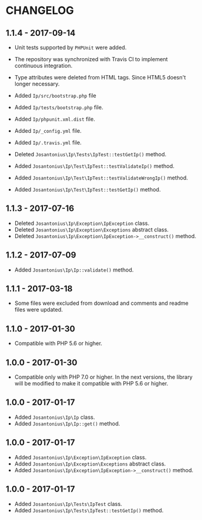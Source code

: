 # CHANGELOG

## 1.1.4 - 2017-09-14

* Unit tests supported by `PHPUnit` were added.

* The repository was synchronized with Travis CI to implement continuous integration.

* Type attributes were deleted from HTML tags. Since HTML5 doesn't longer necessary.
 
* Added `Ip/src/bootstrap.php` file

* Added `Ip/tests/bootstrap.php` file.

* Added `Ip/phpunit.xml.dist` file.
* Added `Ip/_config.yml` file.
* Added `Ip/.travis.yml` file.

* Deleted `Josantonius\Ip\Tests\IpTest::testGetIp()` method.

* Added `Josantonius\Ip\Test\IpTest::testValidateIp()` method.
* Added `Josantonius\Ip\Test\IpTest::testValidateWrongIp()` method.
* Added `Josantonius\Ip\Test\IpTest::testGetIp()` method.

## 1.1.3 - 2017-07-16

* Deleted `Josantonius\Ip\Exception\IpException` class.
* Deleted `Josantonius\Ip\Exception\Exceptions` abstract class.
* Deleted `Josantonius\Ip\Exception\IpException->__construct()` method.

## 1.1.2 - 2017-07-09

* Added `Josantonius\Ip\Ip::validate()` method.

## 1.1.1 - 2017-03-18

* Some files were excluded from download and comments and readme files were updated.

## 1.1.0 - 2017-01-30

* Compatible with PHP 5.6 or higher.

## 1.0.0 - 2017-01-30

* Compatible only with PHP 7.0 or higher. In the next versions, the library will be modified to make it compatible with PHP 5.6 or higher.

## 1.0.0 - 2017-01-17

* Added `Josantonius\Ip\Ip` class.
* Added `Josantonius\Ip\Ip::get()` method.

## 1.0.0 - 2017-01-17

* Added `Josantonius\Ip\Exception\IpException` class.
* Added `Josantonius\Ip\Exception\Exceptions` abstract class.
* Added `Josantonius\Ip\Exception\IpException->__construct()` method.

## 1.0.0 - 2017-01-17

* Added `Josantonius\Ip\Tests\IpTest` class.
* Added `Josantonius\Ip\Tests\IpTest::testGetIp()` method.
